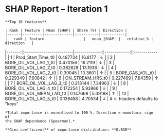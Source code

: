 # SHAP Report – Iteration 1

    **Top 10 features**

    | Rank | Feature | Mean |SHAP| | Share (%) | Direction |
    |------|---------|-------------|-----------|-----------|
    |   rank | feature                  |   mean_|SHAP| |   relative_% | direction   |
|-------:|:-------------------------|--------------:|-------------:|:------------|
|      1 | Prod_Start_Time_t0       |      0.487724 |     16.8177  | ↓           |
|      2 | BORE_OIL_VOL_LAG_1_t0    |      0.470156 |     16.2119  | ↓           |
|      3 | BORE_OIL_VOL_LAG_7_t0    |      0.382628 |     13.1938  | ↓           |
|      4 | BORE_OIL_VOL_LAG_2_t0    |      0.30045  |     10.3601  | ↑           |
|      5 | BORE_GAS_VOL_t0          |      0.229349 |      7.90842 | ↑           |
|      6 | ON_STREAM_HRS_t0         |      0.227469 |      7.84359 | ↑           |
|      7 | BORE_OIL_VOL_LAG_3_t0    |      0.213144 |      7.34963 | ↓           |
|      8 | BORE_OIL_VOL_LAG_4_t0    |      0.172254 |      5.93966 | ↓           |
|      9 | BORE_OIL_VOL_MEAN_LAG_t0 |      0.147668 |      5.09188 | ↑           |
|     10 | BORE_OIL_VOL_LAG_5_t0    |      0.136458 |      4.70534 | ↓           |        # ← headers defaults to "keys"

    *Total importance is normalised to 100 %. Direction = monotonic sign of
    the SHAP dependence (Spearman).*  

    **Gini coefficient** of importance distribution: **0.838**